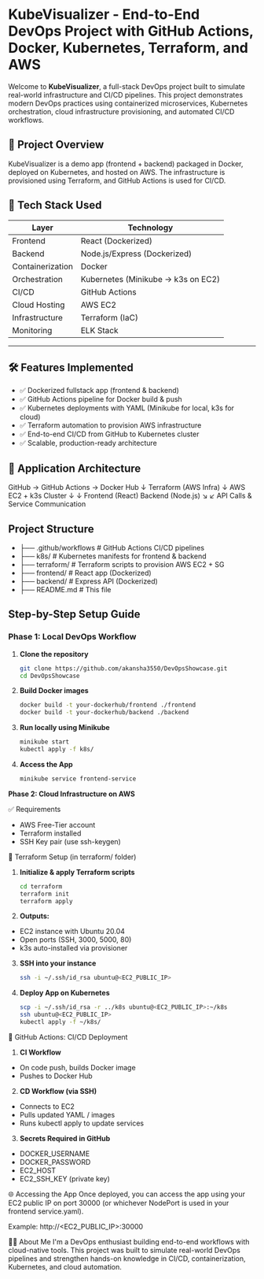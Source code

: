 # KubeVisualizer - End-to-End DevOps Project with GitHub Actions, Docker, Kubernetes, Terraform, and AWS

Welcome to **KubeVisualizer**, a full-stack DevOps project built to simulate real-world infrastructure and CI/CD pipelines. This project demonstrates modern DevOps practices using containerized microservices, Kubernetes orchestration, cloud infrastructure provisioning, and automated CI/CD workflows.

## 🎯 Project Overview

KubeVisualizer is a demo app (frontend + backend) packaged in Docker, deployed on Kubernetes, and hosted on AWS. The infrastructure is provisioned using Terraform, and GitHub Actions is used for CI/CD.

## 🧰 Tech Stack Used

| Layer             | Technology                          |
|------------------ |-------------------------------------|
| Frontend          | React (Dockerized)                  |
| Backend           | Node.js/Express (Dockerized)        |
| Containerization  | Docker                              |
| Orchestration     | Kubernetes (Minikube → k3s on EC2)  |
| CI/CD             | GitHub Actions                      |
| Cloud Hosting     | AWS EC2                             |
| Infrastructure    | Terraform (IaC)                     |
| Monitoring        | ELK Stack                           |
---

## 🛠️ Features Implemented

- ✅ Dockerized fullstack app (frontend & backend)
- ✅ GitHub Actions pipeline for Docker build & push
- ✅ Kubernetes deployments with YAML (Minikube for local, k3s for cloud)
- ✅ Terraform automation to provision AWS infrastructure
- ✅ End-to-end CI/CD from GitHub to Kubernetes cluster
- ✅ Scalable, production-ready architecture

## 📸 Application Architecture
GitHub → GitHub Actions → Docker Hub
↓
Terraform (AWS Infra)
↓
AWS EC2 + k3s Cluster
↓ ↓
Frontend (React) Backend (Node.js)
↘ ↙
API Calls & Service Communication

## Project Structure

- ├── .github/workflows # GitHub Actions CI/CD pipelines
- ├── k8s/ # Kubernetes manifests for frontend & backend
- ├── terraform/ # Terraform scripts to provision AWS EC2 + SG
- ├── frontend/ # React app (Dockerized)
- ├── backend/ # Express API (Dockerized)
- ├── README.md # This file

## Step-by-Step Setup Guide

### Phase 1: Local DevOps Workflow

1. **Clone the repository**
   ```bash
   git clone https://github.com/akansha3550/DevOpsShowcase.git
   cd DevOpsShowcase

2. **Build Docker images**
   ```bash
   docker build -t your-dockerhub/frontend ./frontend
   docker build -t your-dockerhub/backend ./backend

3. **Run locally using Minikube**
   ```bash
   minikube start
   kubectl apply -f k8s/

4. **Access the App**
   ```bash
   minikube service frontend-service

**Phase 2: Cloud Infrastructure on AWS**

✅ Requirements
* AWS Free-Tier account
* Terraform installed
* SSH Key pair (use ssh-keygen)

🔨 Terraform Setup (in terraform/ folder)

1. **Initialize & apply Terraform scripts**
   ```bash  
   cd terraform
   terraform init
   terraform apply

2. **Outputs:**

- EC2 instance with Ubuntu 20.04
- Open ports (SSH, 3000, 5000, 80)
- k3s auto-installed via provisioner

3. **SSH into your instance**
   ```bash
   ssh -i ~/.ssh/id_rsa ubuntu@<EC2_PUBLIC_IP>

4. **Deploy App on Kubernetes**
   ```bash
   scp -i ~/.ssh/id_rsa -r ../k8s ubuntu@<EC2_PUBLIC_IP>:~/k8s
   ssh ubuntu@<EC2_PUBLIC_IP>
   kubectl apply -f ~/k8s/

🔄 GitHub Actions: CI/CD Deployment
1. **CI Workflow**

- On code push, builds Docker image
- Pushes to Docker Hub

2. **CD Workflow (via SSH)**

- Connects to EC2
- Pulls updated YAML / images
- Runs kubectl apply to update services

3. **Secrets Required in GitHub**

- DOCKER_USERNAME
- DOCKER_PASSWORD
- EC2_HOST
- EC2_SSH_KEY (private key)

🌐 Accessing the App
Once deployed, you can access the app using your EC2 public IP on port 30000 (or whichever NodePort is used in your frontend service.yaml).

Example:
http://<EC2_PUBLIC_IP>:30000

👨‍💼 About Me
I'm a DevOps enthusiast building end-to-end workflows with cloud-native tools.
This project was built to simulate real-world DevOps pipelines and strengthen hands-on knowledge in CI/CD, containerization, Kubernetes, and cloud automation.
